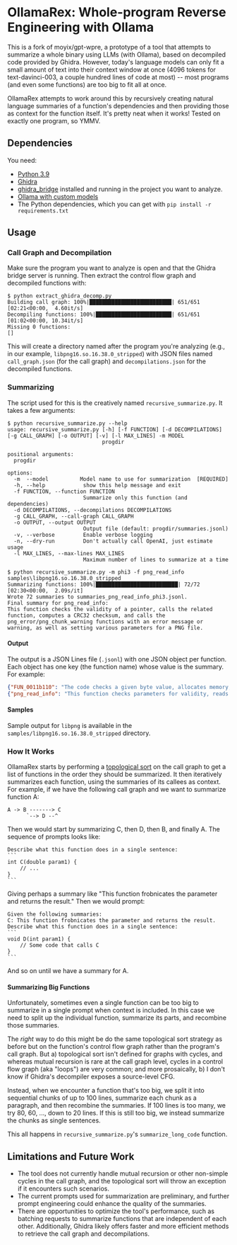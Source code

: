 # OllamaRex: Whole-program Reverse Engineering with Ollama

This is a fork of moyix/gpt-wpre, a prototype of a tool that attempts to summarize a whole binary using LLMs (with Ollama), based on decompiled code provided by Ghidra. However, today's language models can only fit a small amount of text into their context window at once (4096 tokens for text-davinci-003, a couple hundred lines of code at most) -- most programs (and even some functions) are too big to fit all at once.

OllamaRex attempts to work around this by recursively creating natural language summaries of a function's dependencies and then providing those as context for the function itself. It's pretty neat when it works! Tested on exactly one program, so YMMV.

## Dependencies

You need:
* [Python 3.9](https://www.python.org/downloads/release/python-390/)
* [Ghidra](https://ghidra-sre.org/)
* [ghidra_bridge](https://github.com/justfoxing/ghidra_bridge) installed and running in the project you want to analyze.
* [Ollama with custom models](https://ollama.com/library/phi3)
* The Python dependencies, which you can get with `pip install -r requirements.txt`

## Usage

### Call Graph and Decompilation

Make sure the program you want to analyze is open and that the Ghidra bridge server is running. Then extract the control flow graph and decompiled functions with:

```console
$ python extract_ghidra_decomp.py
Building call graph: 100%|██████████████████████████| 651/651 [02:21<00:00,  4.60it/s]
Decompiling functions: 100%|████████████████████████| 651/651 [01:02<00:00, 10.34it/s]
Missing 0 functions:
[]
```

This will create a directory named after the program you're analyzing (e.g., in our example, `libpng16.so.16.38.0_stripped`) with JSON files named `call_graph.json` (for the call graph) and `decompilations.json` for the decompiled functions.

### Summarizing

The script used for this is the creatively named `recursive_summarize.py`. It takes a few arguments:

```console
$ python recursive_summarize.py --help
usage: recursive_summarize.py [-h] [-f FUNCTION] [-d DECOMPILATIONS] [-g CALL_GRAPH] [-o OUTPUT] [-v] [-l MAX_LINES] -m MODEL
                              progdir

positional arguments:
  progdir

options:
  -m  --model          Model name to use for summarization  [REQUIRED]
  -h, --help            show this help message and exit
  -f FUNCTION, --function FUNCTION
                        Summarize only this function (and dependencies)
  -d DECOMPILATIONS, --decompilations DECOMPILATIONS
  -g CALL_GRAPH, --call-graph CALL_GRAPH
  -o OUTPUT, --output OUTPUT
                        Output file (default: progdir/summaries.jsonl)
  -v, --verbose         Enable verbose logging
  -n, --dry-run         Don't actually call OpenAI, just estimate usage
  -l MAX_LINES, --max-lines MAX_LINES
                        Maximum number of lines to summarize at a time
```

```console
$ python recursive_summarize.py -m phi3 -f png_read_info samples\libpng16.so.16.38.0_stripped
Summarizing functions: 100%|██████████████████████████| 72/72 [02:30<00:00,  2.09s/it]
Wrote 72 summaries to summaries_png_read_info_phi3.jsonl.
Final summary for png_read_info:
This function checks the validity of a pointer, calls the related function, computes a CRC32 checksum, and calls the png_error/png_chunk_warning functions with an error message or warning, as well as setting various parameters for a PNG file.
```

#### Output

The output is a JSON Lines file (`.jsonl`) with one JSON object per function. Each object has one key (the function name) whose value is the summary. For example:

```json
{"FUN_0011b110": "The code checks a given byte value, allocates memory, reads data from a given pointer, checks two arrays for consistency, modifies certain bits from a given parameter, calculates a CRC32 checksum, and calls the png_chunk_benign_error() function with a message based on the zlib return code."}
{"png_read_info": "This function checks parameters for validity, reads data, calculates a CRC32 checksum, allocates memory, and sets values for various parameters."}
```

#### Samples

Sample output for `libpng` is available in the `samples/libpng16.so.16.38.0_stripped` directory.

### How It Works

OllamaRex starts by performing a [topological sort](https://en.wikipedia.org/wiki/Topological_sorting) on the call graph to get a list of functions in the order they should be summarized. It then iteratively summarizes each function, using the summaries of its callees as context. For example, if we have the following call graph and we want to summarize function A:

```
A -> B -------> C
      `--> D --^
```

Then we would start by summarizing C, then D, then B, and finally A. The sequence of prompts looks like:

````
Describe what this function does in a single sentence:
```
int C(double param1) {
    // ...
}
```
````

Giving perhaps a summary like "This function frobnicates the parameter and returns the result." Then we would prompt:

````
Given the following summaries:
C: This function frobnicates the parameter and returns the result.
Describe what this function does in a single sentence:
```
void D(int param1) {
    // Some code that calls C
}
```
````

And so on until we have a summary for A.

#### Summarizing Big Functions

Unfortunately, sometimes even a single function can be too big to summarize in a single prompt when context is included. In this case we need to split up the individual function, summarize its parts, and recombine those summaries.

The *right* way to do this might be do the same topological sort strategy as before but on the function's control flow graph rather than the program's call graph. But a) topological sort isn't defined for graphs with cycles, and whereas mutual recursion is rare at the call graph level, cycles in a control flow graph (aka "loops") are very common; and more prosaically, b) I don't know if Ghidra's decompiler exposes a source-level CFG.

Instead, when we encounter a function that's too big, we split it into sequential chunks of up to 100 lines, summarize each chunk as a paragraph, and then recombine the summaries. If 100 lines is too many, we try 80, 60, ..., down to 20 lines. If this is still too big, we instead summarize the chunks as single sentences.

This all happens in `recursive_summarize.py`'s `summarize_long_code` function.

## Limitations and Future Work

* The tool does not currently handle mutual recursion or other non-simple cycles in the call graph, and the topological sort will throw an exception if it encounters such scenarios.
* The current prompts used for summarization are preliminary, and further prompt engineering could enhance the quality of the summaries.
* There are opportunities to optimize the tool's performance, such as batching requests to summarize functions that are independent of each other. Additionally, Ghidra likely offers faster and more efficient methods to retrieve the call graph and decompilations.
